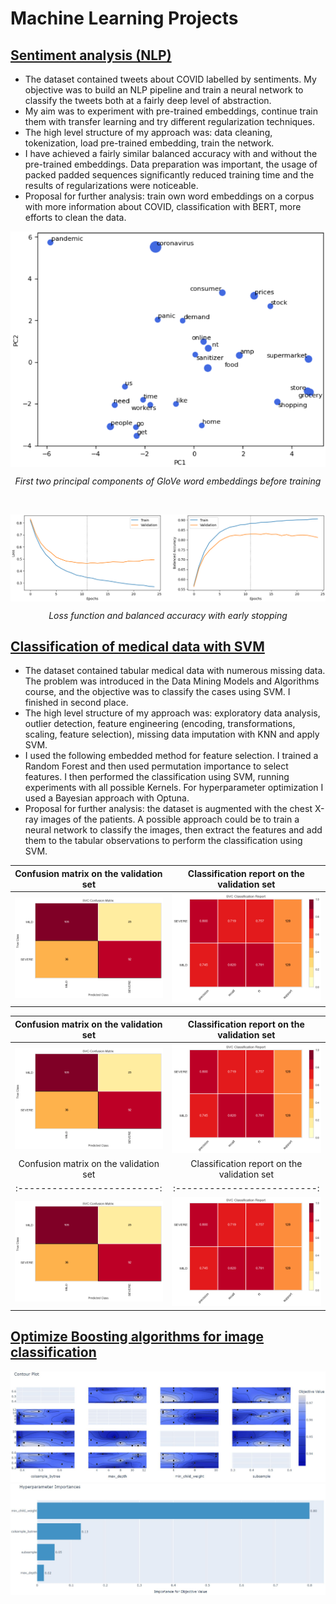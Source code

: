 # **Machine Learning Projects**
## [Sentiment analysis (NLP)](https://github.com/berndtmihaly/data-science-projects/blob/main/Covid%20sentiment%20analysis.ipynb)
- The dataset contained tweets about COVID labelled by sentiments. My objective was to build an NLP pipeline and train a neural network to classify the tweets both at a fairly deep level of abstraction.
- My aim was to experiment with pre-trained embeddings, continue train them with transfer learning and try different regularization techniques.
- The high level structure of my approach was: data cleaning, tokenization, load pre-trained embedding, train the network.
- I have achieved a fairly similar balanced accuracy with and without the pre-trained embeddings. Data preparation was important, the usage of packed padded sequences significantly reduced training time and the results of regularizations were noticeable.
- Proposal for further analysis: train own word embeddings on a corpus with more information about COVID, classification with BERT, more efforts to clean the data.

<p align="center">
  <img src="/images/pca.png" alt="PCA" align="center" style="width: 550px;">
</p>
<p align = "center">
  <i>First two principal components of GloVe word embeddings before training</i>
</p>
<br>

<p align="center">
  <img src="/images/early%20stopping.png" alt="Learning curves" align="center">
</p>
<p align = "center">
<i>Loss function and balanced accuracy with early stopping</i>
</p>

## [Classification of medical data with SVM](https://github.com/berndtmihaly/data-science-projects/blob/main/Medical%20data%20SVM%20classification.ipynb)
- The dataset contained tabular medical data with numerous missing data. The problem was introduced in the Data Mining Models and Algorithms course, and the objective was to classify the cases using SVM. I finished in second place.
- The high level structure of my approach was: exploratory data analysis, outlier detection, feature engineering (encoding, transformations, scaling, feature selection), missing data imputation with KNN and apply SVM.
- I used the following embedded method for feature selection. I trained a Random Forest and then used permutation importance to select features. I then performed the classification using SVM, running experiments with all possible Kernels. For hyperparameter optimization I used a Bayesian approach with Optuna.
- Proposal for further analysis: the dataset is augmented with the chest X-ray images of the patients. A possible approach could be to train a neural network to classify the images, then extract the features and add them to the tabular observations to perform the classification using SVM.

Confusion matrix on the validation set             |  Classification report on the validation set
:-------------------------:|:-------------------------:
![](/images/svm%20cm.png)  |  ![](/images/svm%20class%20report.png)


Confusion matrix on the validation set             |  Classification report on the validation set
:-------------------------:|:-------------------------:
![](/images/svm%20cm.png)  |  ![](/images/svm%20class%20report.png)
Confusion matrix on the validation set             |  Classification report on the validation set
:-------------------------:|:-------------------------:
![](/images/svm%20cm.png)  |  ![](/images/svm%20class%20report.png)

## [Optimize Boosting algorithms for image classification](https://colab.research.google.com/drive/1b0i2a5Hxji9hWAwDTzxXV2VhNamEiRYs?usp=sharing)
![](https://github.com/berndtmihaly/data-science-projects/blob/main/images/xgboost.JPG)
![](/images/xgboost2.JPG)
